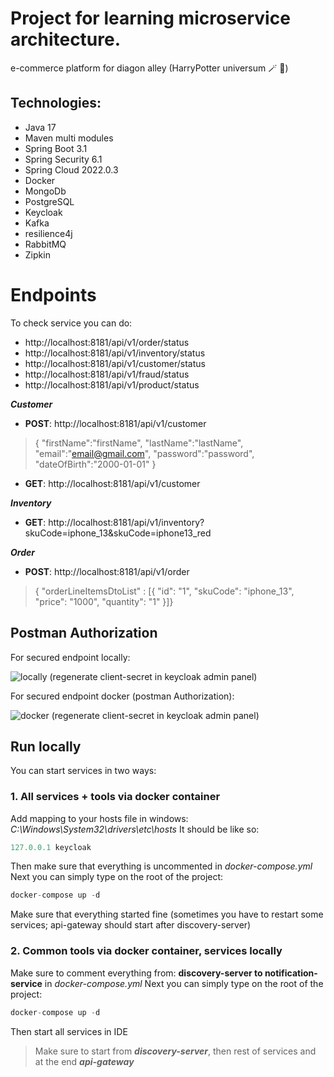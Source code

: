 
# Project for learning microservice architecture.
e-commerce platform for diagon alley (HarryPotter universum :magic_wand: :sparkler:)
## Technologies:
* Java 17
* Maven multi modules
* Spring Boot 3.1
* Spring Security 6.1
* Spring Cloud 2022.0.3
* Docker
* MongoDb
* PostgreSQL
* Keycloak
* Kafka
* resilience4j
* RabbitMQ
* Zipkin

# Endpoints
To check service you can do:
* http://localhost:8181/api/v1/order/status
* http://localhost:8181/api/v1/inventory/status
* http://localhost:8181/api/v1/customer/status
* http://localhost:8181/api/v1/fraud/status
* http://localhost:8181/api/v1/product/status

***Customer***
* **POST**: http://localhost:8181/api/v1/customer
>{
"firstName":"firstName",
"lastName":"lastName",
"email":"email@gmail.com",
"password":"password",
"dateOfBirth":"2000-01-01"
}
* **GET**: http://localhost:8181/api/v1/customer

***Inventory***
* **GET**: http://localhost:8181/api/v1/inventory?skuCode=iphone_13&skuCode=iphone13_red

***Order***
* **POST**: http://localhost:8181/api/v1/order
>{
"orderLineItemsDtoList"  :  [{
"id":  "1",
"skuCode":  "iphone_13",
"price":  "1000",
"quantity":  "1"
}]}

## Postman Authorization
For secured endpoint locally:

![locally](https://github.com/bgnatowski/microservices-diagon/img/security_local.png)
(regenerate client-secret in keycloak admin panel)

For secured endpoint docker (postman Authorization):

![docker](https://github.com/bgnatowski/microservices-diagon/img/security_docker.png)
(regenerate client-secret in keycloak admin panel)

## Run locally
You can start services in two ways:
### 1. All services + tools via docker container
Add  mapping to your hosts file in windows: *C:\Windows\System32\drivers\etc\hosts*
It should be like so:
```java
127.0.0.1 keycloak
```
Then make sure that everything is uncommented in *docker-compose.yml*
Next you can simply type on the root of the project:
```java
docker-compose up -d 
```
Make sure that everything started fine (sometimes you have to restart some services; api-gateway should start after discovery-server)

### 2. Common tools via docker container, services locally
Make sure to comment everything from: **discovery-server to notification-service** in *docker-compose.yml*
Next you can simply type on the root of the project:
```java
docker-compose up -d 
```
Then start all services in IDE
> Make sure to start from ***discovery-server***, then rest of services and at the end ***api-gateway***